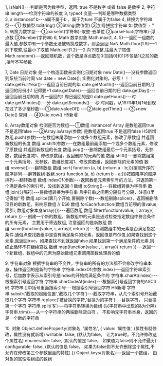 1, isNaN()---判断是否为数字型，返回: true 不是数字 或者 false 是数字
2, 字符串.length---检测字符串的长度
3, typeof 变量---判断是哪种数据类型    
3, a instanceof b---a属不属于b ，属于为ture 不属于为false
4, 转换为字符串型---① 数值型.toString()  ②String(数值型)  ③加号拼接字符串 如 数值型 + ''
5, 转换为数字型---①parseInt(字符串)-取整-去单位  ②parseFloat(字符串)-浮点数  ③Number(字符串)
6, Math 数学对象
    Math.max(1, 4, 5)---返回一组数的最大值,参数中有一个参数无法被转换成数字，则会返回 NaN
    Math.floor(1.9)---1 向下取整,往最小了取值
    Math.ceil(1.2)---2 向下取整,往最大了取值
    Math.random()---返回随机数，这个数是浮点数在0(包括0)和1(不包括1)之前的数 ,括号不写参数

7, Date 日期对象   是一个构造函数来实例化日期对象
    new Date()---没有参数返回则系统当前时间
    var date = new Date();  实例化对象的，必写！！！
    date.getFullYear()---返回当前日期的年
    date.getMonth()---返回当前日期的月     返回的月份小1  记得要+1
    date.getDate()---返回当前日期的日
    date.getDay()---返回当前日期的周      周一返回的1 周日返回的是0
    date.getHours()---时
    date.getMinutes()---分
    date.getSeconds()---秒
    时间戳，从1970年1月1号到现在过了多少毫秒数---①date.valueOf()
                                           ---②date.getTime()
                                           ---③+new Date()     常用
                                           ---④Date.now()      H5新增

8, Array数组对象
    检测是否为数组---①数组 instanceof Array  是数组返回true 不是返回false
                 ---②Array.isArray(参数)   是数组返回true 不是返回false    H5新增
    数组.push(参数)---在数组末尾添加一个或多个数组元素，修改了原数组  并返回新数组的长度
    数组.unshift(参数)---在数组最前面添加一个或多个数组元素，修改了原数组  并返回新数组的长度
    数组.pop()---删除数组最后一个元素括号，无参数，数组长度减1、修改原数组，返回删除的元素的值
    数组.shift()---删除数组第一个元素括号，无参数，数组长度减1、修改原数组，返回删除的元素的值
    数组.reverse()---翻转数组
    数组.sort( function (a, b) {return a - b;}))按照升序的顺序排列---翻转数组
    数组.sort( function (a, b) {return b - a;}))按照降序的顺序排列---翻转数组
    数组.indexOf(参数)---返回数组元素索引号的方法，只返回第一个满足条件的索引号，没找到返回-1
    数组.toString()---将数组转换为字符串
    数组.join(分隔符)---将数组转换为字符串 且字符串之间用分隔符号分隔，注意()里记得加''号
    数组.splice(第几个开始,要删除个数)---数组删除splice()，返回被删除项目的新数组，影响原数组
    // ES6
    数组.forEach(function(数组当前项的值value, 索引i, 数组对象本身array){})---遍历数组
    数组.filter(function(value, i, array){
        return
    })---创建一个新的数组，新数组中的元素是通过检查指定数组中符合条件的所有元素，
    主要用于筛选数组,  注意返回的是新数组
    数组.some(function(value, i, array){
        return
    })---检测数组中的元素是否满足指定条件.通俗点查找数组中是否有满足条件的元素，返回值是布尔值,如果查找到这个元素,就返回true，如果查找不到就返回false.如果找到第一个满足条件的元素,则终止循环不在继续查找
    数组.map(function(value , i, array){
        return
    })---返回一个新数组，数组中的元素为原始数组元素调用函数处理后的值

9, 字符串对象
    根据字符串的不变性，字符串的所有的方法都不会修改字符串本身，操作返回的是新的字符串
    字符串.indexOf(参数,index)---返回字符串索引号，后加数字表示从索引号是index的开始找满足条件的
    字符串.charAt(index)---根据索引号返回字符
    字符串.charCodeAt(index)---根据索引号返回字符的ASCII码
    字符串.[]中括号里面跟索引号---根据索引号返回字符   H5新增
    字符串.substr('截取的起始位置','截取几个字符')---截取字符串，从几个索引号开始截取几个字符
    字符串.replace('被替换的字符,'替换为的字符')---替换字符， 只替换第一个字符
    字符串.split('&')---将字符串转换为数组   (以字符串中出现的&为分隔)
    字符串.trim()---从一个字符串的两端删除空白符 ， 不影响元字符串本身，返回的是一个新的字符串

10, 对象
    Object.defineProperty(对象名, '属性名', {
        value: '属性值',      (属性有就修改，属性没有就新增)
        writable: false,      (默认为false， 让为true时，不允许修改这个属性名)
        enumerable: false,    (默认的值是 false， 如果值为false则不允许遍历)
        configurable: false,  (默认的值是 false， 如果为false则不允许删除这个属性,不允许在修改第三个参数里面的特性)
    })
    Object.keys(对象名)---返回一个数组， 由对象的属性名组成的数组
